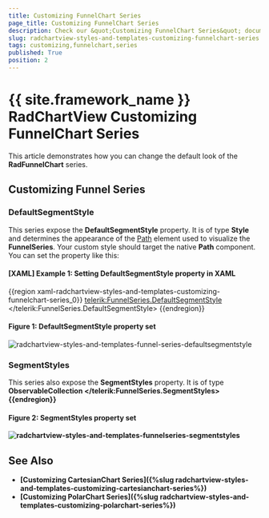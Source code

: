 ```yaml
---
title: Customizing FunnelChart Series
page_title: Customizing FunnelChart Series
description: Check our &quot;Customizing FunnelChart Series&quot; documentation article for the RadChartView {{ site.framework_name }} control.
slug: radchartview-styles-and-templates-customizing-funnelchart-series
tags: customizing,funnelchart,series
published: True
position: 2
---
```


# {{ site.framework_name }} RadChartView Customizing FunnelChart Series

This article demonstrates how you can change the default look of the __RadFunnelChart__ series.
      
## Customizing Funnel Series

### DefaultSegmentStyle

This series expose the __DefaultSegmentStyle__ property. It is of type __Style__ and determines the appearance of the [Path](http://msdn.microsoft.com/en-us/library/system.windows.shapes.path(v=vs.110).aspx) element used to visualize the __FunnelSeries__. Your custom style should target the native __Path__ component. You can set the property like this:

#### __[XAML] Example 1: Setting DefaultSegmentStyle property in XAML__
{{region xaml-radchartview-styles-and-templates-customizing-funnelchart-series_0}}
	<telerik:FunnelSeries.DefaultSegmentStyle>
		<Style TargetType="Path">
			<Setter Property="Fill" Value="YellowGreen"/>
		</Style>
	</telerik:FunnelSeries.DefaultSegmentStyle>
{{endregion}}

#### __Figure 1: DefaultSegmentStyle property set__
![radchartview-styles-and-templates-funnel-series-defaultsegmentstyle](images/radchartview-styles-and-templates-funnelseries-defaultsegmentstyle.png)

### SegmentStyles

This series also expose the __SegmentStyles__ property. It is of type __ObservableCollection<Style>__ and gets or sets a collection of styles that will be consecutively applied on all slices of the __FunnelSeries__. This means that if you have more segments than Styles defined, the RadFunnelChart will repeatedly apply the collection so that the number of the applied styles equals the number of the segments. You can define the collection in XAML like this:
            
#### __[XAML] Example 2: Setting SegmentStyles property in XAML__
{{region xaml-radchartview-styles-and-templates-customizing-funnelchart-series_1}}	
    <telerik:FunnelSeries.SegmentStyles>
		<Style TargetType="Path">
			<Setter Property="Fill" Value="YellowGreen"/>
		</Style>
		<Style TargetType="Path">
			<Setter Property="Fill" Value="Orange"/>
		</Style>
		<Style TargetType="Path">
			<Setter Property="Fill" Value="Red"/>
		</Style>
		<Style TargetType="Path">
			<Setter Property="Fill" Value="Yellow"/>
		</Style>
		<Style TargetType="Path">
			<Setter Property="Fill" Value="Green"/>
		</Style>
	</telerik:FunnelSeries.SegmentStyles>
{{endregion}}

#### __Figure 2: SegmentStyles property set__
![radchartview-styles-and-templates-funnelseries-segmentstyles](images/radchartview-styles-and-templates-funnelseries-segmentstyles.png)

## See Also
 * [Customizing CartesianChart Series]({%slug radchartview-styles-and-templates-customizing-cartesianchart-series%})
 * [Customizing PolarChart Series]({%slug radchartview-styles-and-templates-customizing-polarchart-series%})
